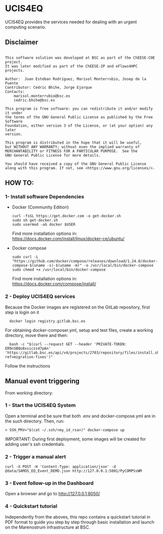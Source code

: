 # UCIS4EQ

UCIS4EQ provides the services needed for dealing with an urgent computing
scenario.

## Disclaimer
```

This software solution was developed at BSC as part of the ChEESE-COE project.
It was later modified as part of the ChEESE-2P and eFlows4HPC projects.

Author:  Juan Esteban Rodríguez, Marisol Monterrubio, Josep de la Puente
Contributor: Cedric Bhihe, Jorge Ejarque
Contacts:
    marisol.monterrubio@bsc.es
    cedric.bhihe@bsc.es

This program is free software: you can redistribute it and/or modify it under
the terms of the GNU General Public License as published by the Free Software
Foundation, either version 3 of the License, or (at your option) any later
version.

This program is distributed in the hope that it will be useful,
but WITHOUT ANY WARRANTY; without even the implied warranty of
MERCHANTABILITY or FITNESS FOR A PARTICULAR PURPOSE.  See the
GNU General Public License for more details.

You should have received a copy of the GNU General Public License
along with this program. If not, see <https://www.gnu.org/licenses/>.
```


## HOW TO:

### 1- Install software Dependencies

* Docker (Community Edition)
  ```
  curl -fsSL https://get.docker.com -o get-docker.sh
  sudo sh get-docker.sh
  sudo usermod -aG docker $USER
  ```
  Find more installation options in:
  https://docs.docker.com/install/linux/docker-ce/ubuntu/

* Docker compose
  ```
  sudo curl -L "https://github.com/docker/compose/releases/download/1.24.0/docker-compose-$(uname -s)-$(uname -m)" -o /usr/local/bin/docker-compose
  sudo chmod +x /usr/local/bin/docker-compose
  ```
  Find more installation options in:
  https://docs.docker.com/compose/install/

### 2 - Deploy UCIS4EQ services

Because the Docker images are registered on the GitLab repository, first step is login on it

```
  docker login registry.gitlab.bsc.es
```

For obtaining docker-composer.yml, setup and test files, create a working directory, move there and then:

```
  bash -c "$(curl --request GET --header 'PRIVATE-TOKEN: ER9nSBQo8xsiczs47pAn' 'https://gitlab.bsc.es/api/v4/projects/2703/repository/files/install.sh/raw?ref=migration-fixes')"
```

Follow the instructions

## Manual event triggering

From working directory:

### 1 - Start the UCIS4EQ System
Open a terminal and be sure that both .env and docker-compose.yml are in the such directory. Then, run:

```
> SSH_PRV="$(cat ~/.ssh/<my_id_rsa>)" docker-compose up
```

IMPORTANT: During first deployment, some images will be created for adding user's ssh credentials.

### 2 - Trigger a manual alert
```
curl -X POST -H 'Content-Type: application/json' -d @data/SAMOS_EQ_Event_DEMO.json http://127.0.0.1:5001/PyCOMPSsWM
```

### 3 - Event follow-up in the Dashboard

Open a browser and go to http://127.0.0.1:8050/

### 4 - Quickstart tutorial

Independently from the aboves, this repo contains a  quickstart tutorial in PDF format to guide you step by step through basic installation and launch on the Marenostrum infrastructure at BSC.
